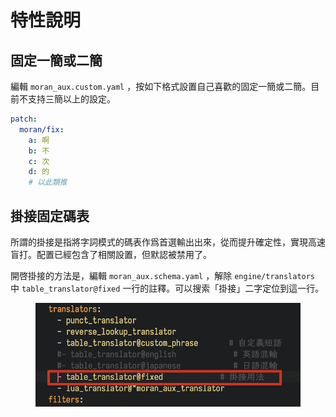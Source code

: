 # 特性說明

## 固定一簡或二簡

編輯 `moran_aux.custom.yaml` ，按如下格式設置自己喜歡的固定一簡或二簡。目前不支持三簡以上的設定。

```yaml
patch:
  moran/fix:
    a: 啊
    b: 不
    c: 次
    d: 的
    # 以此類推
```

## 掛接固定碼表

所謂的掛接是指將字詞模式的碼表作爲首選輸出出來，從而提升確定性，實現高速盲打。配置已經包含了相關設置，但默認被禁用了。

開啓掛接的方法是，編輯 `moran_aux.schema.yaml` ，解除 `engine/translators` 中 `table_translator@fixed` 一行的註釋。可以搜索「掛接」二字定位到這一行。

<figure><img src="../../.gitbook/assets/image (83).png" alt=""><figcaption></figcaption></figure>

